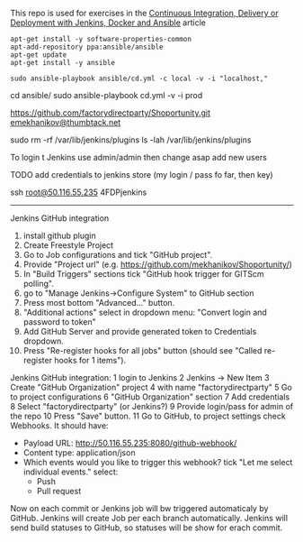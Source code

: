 This repo is used for exercises in the [Continuous Integration, Delivery or Deployment with Jenkins, Docker and Ansible](http://technologyconversations.com/2015/02/11/continuous-integration-delivery-or-deployment-with-jenkins-docker-and-ansible/) article

```
apt-get install -y software-properties-common
apt-add-repository ppa:ansible/ansible
apt-get update
apt-get install -y ansible
```

```
sudo ansible-playbook ansible/cd.yml -c local -v -i "localhost," 
```
cd ansible/
sudo ansible-playbook cd.yml  -v -i prod


https://github.com/factorydirectparty/Shoportunity.git
emekhanikov@thumbtack.net

sudo rm -rf /var/lib/jenkins/plugins
ls -lah /var/lib/jenkins/plugins

To login t Jenkins use admin/admin then change asap
add new users

TODO
add credentials to jenkins store (my login / pass fo far, then key)

ssh root@50.116.55.235
4FDPjenkins


---
Jenkins GitHub integration
1. install github plugin
2. Create Freestyle Project
2. Go to Job configurations and tick "GitHub project".
2. Provide "Project url" (e.g. https://github.com/mekhanikov/Shoportunity/)
2. In "Build Triggers" sections tick "GitHub hook trigger for GITScm polling".
2. go to "Manage Jenkins->Configure System" to GitHub section
3. Press most bottom "Advanced..." button.
4. "Additional actions" select in dropdown menu: "Convert login and password to token"
5. Add GitHub Server and provide generated token to Credentials dropdown.
6. Press "Re-register hooks for all jobs" button (should see "Called re-register hooks for 1 items").

Jenkins GitHub integration:
1 login to Jenkins
2 Jenkins -> New Item
3 Create "GitHub Organization" project
4 with name "factorydirectparty"
5 Go to project configurations
6 "GitHub Organization" section
7 Add credentials
8 Select "factorydirectparty" (or Jenkins?)
9 Provide login/pass for admin of the repo
10 Press "Save" button.
11 Go to GitHub, to project settings check Webhooks. 
It should have:
- Payload URL: http://50.116.55.235:8080/github-webhook/
- Content type: application/json
- Which events would you like to trigger this webhook?
  tick "Let me select individual events."
  select: 
  - Push
  - Pull request

Now on each commit or Jenkins job will bw triggered automaticaly by GitHub.
Jenkins will create Job per each branch automatically.
Jenkins will send build statuses to GitHub, so statuses will be show for erach commit.
